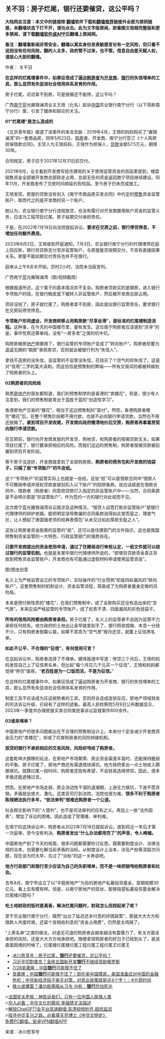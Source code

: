  <!-- 面包屑导航 --> <h2>关不羽：房子烂尾，银行还要催贷，这公平吗？</h2> <p class="notice"><b>大陆网友注意：本文中的链接除 <a href="https://github.com/bannedbook/fanqiang" >翻墙</a>软件下载和<a href="https://github.com/killgcd/justmysocks/blob/master/README.md">翻墙推荐</a>链接外全部为禁网链接，未翻墙状态下打不开，请勿点击。此为文字版禁闻，欲看图文视频完整版和更多禁闻，请下载<a href="https://github.com/bannedbook/fanqiang">翻墙软件或APP</a>后翻墙上禁闻网。</p><p>备注：翻墙看新闻非常安全，翻墙以真实身份发表敏感言论有一定风险，但只看不说则没有任何风险，翻的人太多，政府管不过来，也不管。信息自由是天赋人权，请放心大胆的翻墙。</b></p>  <div class="entry"> <p>作者： 关不羽</p> <p id="conimg"><strong>在这样的烂尾楼事件中，如果征信成了逼迫<a href="https://www.bannedbook.org/bnews/tag/%E8%B4%AD%E6%88%BF%E8%80%85/" class="st_tag internal_tag" rel="tag" title="标签 购房者 下的日志">购房者</a>为<a href="https://www.bannedbook.org/bnews/tag/%e5%bc%80%e5%8f%91%e5%95%86/" class="st_tag internal_tag" rel="tag" title="标签 开发商 下的日志">开发商</a>、<a href="https://www.bannedbook.org/bnews/tag/%e9%93%b6%e8%a1%8c/" class="st_tag internal_tag" rel="tag" title="标签 银行 下的日志">银行</a>的失信埋单的工具，那么显然有失促进社会信用体系发育的作用。</strong></p> <p>房子烂尾，迟迟拿不到房，可是按揭还不能停，这公平吗？</p> <p>广西<a href="https://www.bannedbook.org/bnews/tag/%e5%8d%97%e5%ae%81/" class="st_tag internal_tag" rel="tag" title="标签 南宁 下的日志">南宁</a>蓝光雍锦澜湾业主王琦（化名）起诉<span class='wp_keywordlink_affiliate'><a href="https://www.bannedbook.org/" title="中国" target="_blank">中国</a></span>农业银行南宁分行（以下简称南宁分行）案，引发了媒体和舆论的关注。</p> <p><strong>01“烂尾楼”是怎么造成的</strong></p> <p>《北京青年报》报道了该案件的来龙去脉：2019年4月，王琦的妈妈购买了“雍锦澜湾”的一套商品房，同年5月23日，<a href="https://www.bannedbook.org/bnews/tag/%e8%b4%ad%e6%88%bf/" class="st_tag internal_tag" rel="tag" title="标签 购房 下的日志">购房</a>者、开发商、南宁分行签订《个人购房担保借款合同》。主贷人为王琦妈妈，王琦作为担保人，<a href="https://www.bannedbook.org/bnews/tag/%E8%B4%B7%E6%AC%BE/" class="st_tag internal_tag" rel="tag" title="标签 贷款 下的日志">贷款</a>金额57.5万元，期限30年。</p> <p>合同规定，房子应于2021年12月31日前交付。</p> <p>2021年8月，业主看到开发商写给住建局的关于使用监管资金的信函里提到，楼盘销售资金全部被开发商总部转走占用，总部无任何资金返回南宁项目继续建设。同年11月，开发商发布了交房时间顺延的告知函。至今房子仍未完成施工。</p> <p>王琦发现，房屋的贷款没有划入《南宁市商品房买卖合同》中约定的<a href="https://www.bannedbook.org/bnews/tag/%E9%A2%84%E5%94%AE/" class="st_tag internal_tag" rel="tag" title="标签 预售 下的日志">预售</a>资金监管账户，取而代之的是开发商的另一个账户。</p> <p>她认为，农业银行南宁分行违规放贷，也没有履行对开发商挪用账户资金的监管义务，应该为工程项目烂尾、房子延期交付承担责任。</p> <p>于是，在2022年7月18日向法院提起诉讼，<strong>要求在交房之前，银行停贷停息，不增加任何额外费用。</strong></p> <p>2023年6月2日，王琦收到开庭通知。7月3日，农业银行南宁分行的代理律师在庭上回应称，银行将贷款支付至非监管账户，与房屋能否按期交付，不具有直接因果关系。房屋不能如期交付责任也并不在银行。</p> <p>庭审从上午9点半开始，历时2小时，法院未当庭宣判。</p> <p>广西南宁蓝光雍锦澜湾（图/视频截图）</p> <p>根据报道所述，这个案子的基本情况并不复杂。购房者贷款买的是期房，进入银行专项账户的钱，在银行眼皮底下被转入非监管账户，然后被开发商总部占用。</p> <p>项目没钱了，房子就烂尾了。购房者拿不到房，因此提出银行监管责任，要求银行在交房前停贷停息。</p> <p><strong>专项账户形同虚设，开发商转移占用购房款“尽享丝滑”，是标准的烂尾楼制造流程。</strong>这种事，在今天的中国楼市里，屡有发生。这位南宁购房者应该感到“庆幸”的是，事件性质还算单纯，没有“一房多卖”之类的坑中坑。</p> <p>购房款被房<a href="https://www.bannedbook.org/bnews/tag/%e5%9c%b0%e4%ba%a7/" class="st_tag internal_tag" rel="tag" title="标签 地产 下的日志">地产</a>商挪用了，银行监管的专项账户变成了“转向账户”，购房者却要为遥遥无期的“期房”承担房贷，否则就会被银行列为“失信人”。</p> <p>拿钱不造房的没失信，该监管的不监管没失信，花钱买了个空气的却失信了。这是对“信用”二字的莫大讽刺。而这恰恰是预售制的弊端——所有交易风险都被转嫁到了购房者的头上。</p> <p><strong>02购房者的风险局</strong></p> <p>熟悉<a href="https://www.bannedbook.org/bnews/tag/%e6%88%bf%e5%9c%b0%e4%ba%a7/" class="st_tag internal_tag" rel="tag" title="标签 房地产 下的日志">房地产</a>的朋友都知道，我们的预售制学的是香港的“卖楼花”。但是，很少有人注意到，我们的预售制是青出于蓝胜于蓝的“创造性学习”。</p> <p>香港房地产交易的“楼花”，相当于这边预售制的“首付”。然而，香港购房者缴完“楼花”后，在整个预售阶段都不用付款，也就不必向银行申请贷款，当然也不用还按揭了。<strong>直到项目开发收尾，开发商向政府缴清地价后交房，购房者再拿着房契向银行申请贷款。</strong></p> <p>在交房前，银行向开发商发放的开发贷、购地贷，和购房者的按揭贷款无关。如果项目烂尾了，银行要承担相应的风险。而我们这边的预售制，购房者按揭贷款被前置到项目开发阶段。</p> <p>等于房子没造好，开发商就拿到了全部购房款。<strong>购房者的债务包和开发商的钱袋子，只隔了层“专项账户”的牛皮纸。</strong></p>  <p>这个“专项账户”的监管实际上也就是一张纸。这张“纸”可以是借款合同中“借款人不可撤销申请并授权贷款直接划扣入以下账户”的陷阱条款。说白话就是在借款合同中，借款者（购房者）同意把贷款打入指定的非监管账户中——当然，合同条款是不会明示那是“非监管账户”，作为签约一方的银行对此视而不见。</p> <p>这次南宁蓝光雍锦澜湾诉讼就涉及这种情况，“借贷人自愿打款非监管账户”是银行代理律师的辩护依据。能把明显误导欺骗的合同条款说得如此堂而皇之、理直气壮，让人想起了唐国强老师的经典表情包“从未见过如此厚颜无耻之人”。</p> <p>这张让购房者资金脱离的监管的“纸”，还可以是住建部门的文件指示。这也是我国预售制资金监管的一大特色，行政监管部门的强势存在。</p> <p><strong>只要开发商提出的资金使用申请，通过了住建局进行审核认定，一纸文件就可以绕过银行的监管机制。</strong>也就是本案中银行代理律师所说的，“即使将贷款资金真正存放到预售资金监管账户，开发商也有可能通过虚假材料申请使用监管资金”。</p> <p>图/图虫创意</p> <p>名义上为严格监管设立的专项账户，实际操作的“行业惯例”却是四处漏风的“转向账户”。这套预售制的机制设计、资金监管流程，简直成了为购房者量身定做的风险局。</p> <p>本来是预付款性质的“楼花”，在我们预售制中，成了全款购买还没有造出来的“空气房”。本来应该严格监管的专项账户，成了权责不清、四面漏风的灰色钱袋子。</p> <p><strong>所有的信用风险都由购房者承担。</strong>房子烂尾了，名义上的监管者不会因为监管不力承担任何损失。地方政府的土地出让金早就拿到手了，银行照收按揭、本息一分钱不少。只有购房者倒霉认栽，如果不乖乖为“空气房”按月还贷，就要上征信黑名单。</p> <p><strong>如此不公平、不合理的“征信”，有何信用可言？</strong></p> <p>在这起诉讼中，购房者选择了不埋单。媒体报道中写道：停贷三个月后，王琦的妈妈发现自己上了征信黑名单，但比起“每个月花几千元买一个征信”，王琦和妈妈都觉得“停贷”值得，“<strong>老百姓是为一口饭而活，不是为征信。</strong>”</p> <p>在这样的烂尾楼事件中，如果征信成了逼迫购房者为开发商、银行的失信埋单的工具，那么显然有失促进社会信用体系发育的作用。</p> <p>制度工具不应该成为压迫弱势者的工具，否则将会造成连锁反应。房地产领域频发的司法诉讼升级，已经有了这样的迹象。最高人民检察院5月9日公布数据显示，2023年一季度共办理房屋买卖合同类民事诉讼监督案件800余件。</p>  <p><strong>03谁来埋单？</strong></p> <p>中国房地产的很多问题都出在不合理的预售制设计上。本来付个定金减少开发商资金压力的“卖楼花”，却成了坑害购房者的风险转嫁机制。</p> <p><strong>放贷的银行不承担相应的交易风险，风险却甩给了购房者。</strong></p> <p>这套乾坤大挪移的玩法，在房地产市场繁荣、房企资金渠道丰富时，还能保持脆弱的平衡。房子烂尾了，房地产商还有渠道借钱填坑，地方政府拿出一点土地收入腾挪填坑。就算烂尾一段时间，购房者还抱有希望，不会轻易选择停贷。因此，很多矛盾还能遮掩过去。</p> <p>然而，在房地产市场走弱、房企流动性干涸的退潮期，上游无力填坑，下游不愿背锅，矛盾就会放大、激化。这类官司打到法院，法院也很为难。<strong>很多不利于购房者陈规陋法执行多年，“依法审判”很难还购房者一个公道。</strong></p> <p>社会舆论影响下的“人情判”，也不是司法审判的应有之义。再加上一些“法外因素”，增加了诉讼的困难。因此造成了受理难、审判难。</p> <p>在南宁的这场诉讼中，购房者从2022年7月18日提起诉讼，直到将近一年后才第一次庭审，至今没有判决。<strong>购房者发出“什么办法都用完了”的声音，令人唏嘘。</strong></p> <p>中国房地产到了今天的局面，很多问题都需要检讨反思。既需要制度设计、法律法规的治本，也需要化解当前矛盾的治标。从制度设计上治本，涉及产权等深层次问题，现在谈为时太早，先过了“治标”的这一关再说吧。</p> <p><strong>地方行政部门和银行至少应该为自己的失职埋单，而不是一味把锅甩给购房者和社会。</strong></p> <p>去年8月，南宁市设立了以“平稳房地产”为目的房地产私募投资基金，首期规模30亿元，看上去有模有样。但是，以南宁房地产的现状，能够指望私募投资基金解决烂尾楼问题吗？</p> <p><strong>吃土地财政的饭时是真香，解决烂尾问题时，财政怎么扭捏起来了呢？</strong></p> <p>至于农业银行南宁分行，既然“出台了延迟还本付息的纾困政策”，那就大大方方和借款人共度时艰，还留个变相收利息的“资金占用费”，仍然是太鸡贼了。</p>  <p>“上黑名单”之类的做法，对退无可退的购房者会越来越没有震慑力了，有关方面该承担的风险，还是大大方方地承担吧。随便拿捏购房者的好日子已经到头了，是该直面困境的时候了。烂尾楼烂尾楼烂尾工程烂尾工程烂尾王烂尾王</p> <!--<div id="taboola-mid-1"></div>--><ul class='op-related-articles' title='相关阅读'> <li><a href='https://www.bannedbook.org/bnews/baitai/20230729/1913714.html' target='_blank'>冰川思享号｜房子烂尾，<b>银行</b>还要催贷，这公平吗？</a></li> <li><a href='https://www.bannedbook.org/bnews/cnnews/20230728/1913217.html' target='_blank'>习近平切割普京？金砖五国新开发<b>银行</b>不继续资助俄罗斯</a></li> <li><a href='https://www.bannedbook.org/bnews/taiwannews/20230728/1913198.html' target='_blank'>7/28吴嘉隆：中国<b>银行</b>可能撑不住了</a></li> <li><a href='https://www.bannedbook.org/bnews/comments/20230728/1913131.html' target='_blank'>吴嘉隆：中国<b>银行</b>可能撑不住了！耶伦来中国摸底，美国准备应对中国的金融危机；中共新经济班子毫无对策，对民企政策就是这4个字！｜#方菲时间</a></li> <li><a href='https://www.bannedbook.org/bnews/baitai/20230727/1912993.html' target='_blank'>救火或爆雷？潘功胜需服从习令 分析：<b>银行</b>恐怕死光</a></li> </ul> <p class="texttj"> 🔥<a href="https://www.bannedbook.org/bnews/ssgc/20230219/1850782.html" target="_blank">法国犹太老板：神告诉我们，只有一位中国人能救人类</a><br/> 🔥<a href="https://www.bannedbook.org/bnews/comments/20220220/1694796.html" target="_blank">华人必看：中华文化的飓风 幸福感无法描述</a><br/> 🔥<a href="https://github.com/bannedbook/fanqiang/wiki/V2ray%E6%9C%BA%E5%9C%BA" target="_blank">解锁ChatGPT|全平台高速翻墙:高清视频秒开,超低延迟</a><br/> 🔥<a href="https://www.bannedbook.org/bnews/comments/20220808/1768773.html" target="_blank">探寻中华复兴之路，必看章天亮博士《中华文明史》</a><br/> <a href="https://github.com/bannedbook/fanqiang/wiki/%E7%A6%81%E9%97%BB%E7%BD%91%E5%AE%89%E5%8D%93%E7%BF%BB%E5%A2%99%E6%96%B0%E9%97%BBAPP" target="_blank">免费PC翻墙、安卓VPN翻墙APP</a><br/> </p><p class="src-info">来源：冰川思享号 </p><a name='sharetosocial'></a> <div style="margin-bottom:5px;padding-bottom:5px;clear:both"> <div id="archive-pix-1" class="banner-ads"> <!-- AuctionX Display platform tag START --> <div id="27602x728x90x621x_ADSLOT1" clicktrack="%%CLICK_URL_ESC%%"></div>  <!-- AuctionX Display platform tag END --> </div> <div id="archive-pix-2" class="banner-ads"> <!-- AuctionX Display platform tag START --> <div id="27556x300x250x621x_ADSLOT1" clicktrack="%%CLICK_URL_ESC%%" style="margin:0 auto;text-align:center"></div>  <!-- AuctionX Display platform tag END --> </div> </div>  <div id="archive-pix-1" class="banner-ads"> <!-- AuctionX Display platform tag START --> <div id="27603x728x90x621x_ADSLOT1" clicktrack="%%CLICK_URL_ESC%%"></div>  <!-- AuctionX Display platform tag END --> </div> </div><!--END ENTRY--> 